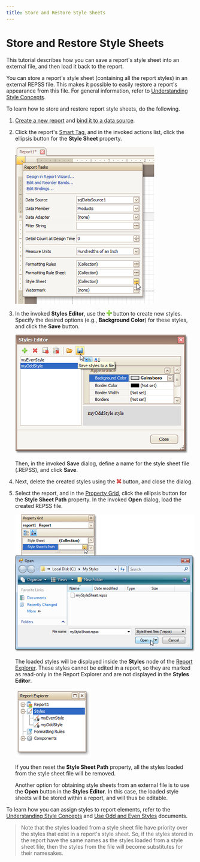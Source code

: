 ```yaml
---
title: Store and Restore Style Sheets
---
```

# Store and Restore Style Sheets
This tutorial describes how you can save a report's style sheet into an external file, and then load it back to the report.

You can store a report's style sheet (containing all the report styles) in an external REPSS file. This makes it possible to easily restore a report's appearance from this file. For general information, refer to [Understanding Style Concepts](understanding-style-concepts.md).

To learn how to store and restore report style sheets, do the following.
1. [Create a new report](../basic-operations/create-a-new-report.md) and [bind it to a data source](../binding-a-report-to-data.md).
2. Click the report's [Smart Tag](../../report-designer-reference/report-designer-ui/smart-tag.md), and in the invoked actions list, click the ellipsis button for the **Style Sheet** property.
	
	![RD_HowTo_StyleSheets_0](../../../../../images/img8554.png)
3. In the invoked **Styles Editor**, use the ![RD_buttons_add](../../../../../images/img8593.png) button to create new styles. Specify the desired options (e.g., **Background Color**) for these styles, and click the **Save** button.
	
	![RD_HowTo_StyleSheets_1](../../../../../images/img8555.png)
	
	Then, in the invoked **Save** dialog, define a name for the style sheet file (.REPSS), and click **Save**.
4. Next, delete the created styles using the ![RD_buttons_del](../../../../../images/img8594.png) button, and close the dialog.
5. Select the report, and in the [Property Grid](../../report-designer-reference/report-designer-ui/property-grid.md), click the ellipsis button for the **Style Sheet Path** property. In the invoked **Open** dialog, load the created REPSS file.
	
	![RD_HowTo_StyleSheets_2](../../../../../images/img8556.png)
	
	The loaded styles will be displayed inside the **Styles** node of the [Report Explorer](../../report-designer-reference/report-designer-ui/report-explorer.md). These styles cannot be edited in a report, so they are marked as read-only in the Report Explorer and are not displayed in the **Styles Editor**.
	
	![RD_HowTo_StyleSheets_3](../../../../../images/img8557.png)
	
	If you then reset the **Style Sheet Path** property, all the styles loaded from the style sheet file will be removed.
	
	Another option for obtaining style sheets from an external file is to use the **Open** button in the **Styles Editor**. In this case, the loaded style sheets will be stored within a report, and will thus be editable.

To learn how you can assign styles to report elements, refer to the [Understanding Style Concepts](understanding-style-concepts.md) and [Use Odd and Even Styles](use-odd-and-even-styles.md) documents.

> Note that the styles loaded from a style sheet file have priority over the styles that exist in a report's style sheet. So, if the styles stored in the report have the same names as the styles loaded from a style sheet file, then the styles from the file will become substitutes for their namesakes.
